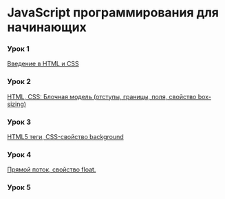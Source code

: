 # JavaScript программирования для начинающих 

### Урок 1
[Введение в HTML и CSS](https://drive.google.com/drive/u/0/folders/1ad_jgetAhesB-NHN_m4igDutnRpwYYyU)

### Урок 2
[HTML, CSS: Блочная модель (отступы, границы, поля, свойство box-sizing)](https://drive.google.com/drive/u/0/folders/19iXJrk05xRCT-eQtd59lLmnH3781_0aj)

### Урок 3
[HTML5 теги, CSS-свойство background](https://drive.google.com/drive/u/0/folders/11DuAlsRKCYK6ibVrUTecIuXL42luUIi0)

### Урок 4
[Прямой поток, свойство float.](https://drive.google.com/drive/u/0/folders/17mCZGHdMsEglv9_eOPbbnDm1lokuxTPx)

### Урок 5
